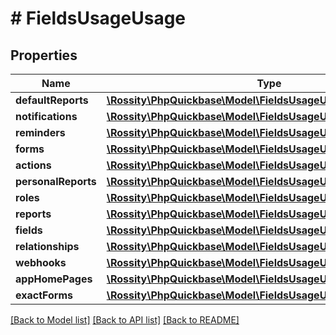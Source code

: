 # # FieldsUsageUsage

## Properties

Name | Type | Description | Notes
------------ | ------------- | ------------- | -------------
**defaultReports** | [**\Rossity\PhpQuickbase\Model\FieldsUsageUsageDefaultReports**](FieldsUsageUsageDefaultReports.md) |  |
**notifications** | [**\Rossity\PhpQuickbase\Model\FieldsUsageUsageNotifications**](FieldsUsageUsageNotifications.md) |  |
**reminders** | [**\Rossity\PhpQuickbase\Model\FieldsUsageUsageReminders**](FieldsUsageUsageReminders.md) |  |
**forms** | [**\Rossity\PhpQuickbase\Model\FieldsUsageUsageForms**](FieldsUsageUsageForms.md) |  |
**actions** | [**\Rossity\PhpQuickbase\Model\FieldsUsageUsageActions**](FieldsUsageUsageActions.md) |  |
**personalReports** | [**\Rossity\PhpQuickbase\Model\FieldsUsageUsagePersonalReports**](FieldsUsageUsagePersonalReports.md) |  |
**roles** | [**\Rossity\PhpQuickbase\Model\FieldsUsageUsageRoles**](FieldsUsageUsageRoles.md) |  |
**reports** | [**\Rossity\PhpQuickbase\Model\FieldsUsageUsageReports**](FieldsUsageUsageReports.md) |  |
**fields** | [**\Rossity\PhpQuickbase\Model\FieldsUsageUsageFields**](FieldsUsageUsageFields.md) |  |
**relationships** | [**\Rossity\PhpQuickbase\Model\FieldsUsageUsageRelationships**](FieldsUsageUsageRelationships.md) |  |
**webhooks** | [**\Rossity\PhpQuickbase\Model\FieldsUsageUsageWebhooks**](FieldsUsageUsageWebhooks.md) |  |
**appHomePages** | [**\Rossity\PhpQuickbase\Model\FieldsUsageUsageAppHomePages**](FieldsUsageUsageAppHomePages.md) |  |
**exactForms** | [**\Rossity\PhpQuickbase\Model\FieldsUsageUsageExactForms**](FieldsUsageUsageExactForms.md) |  |

[[Back to Model list]](../../README.md#models) [[Back to API list]](../../README.md#endpoints) [[Back to README]](../../README.md)
